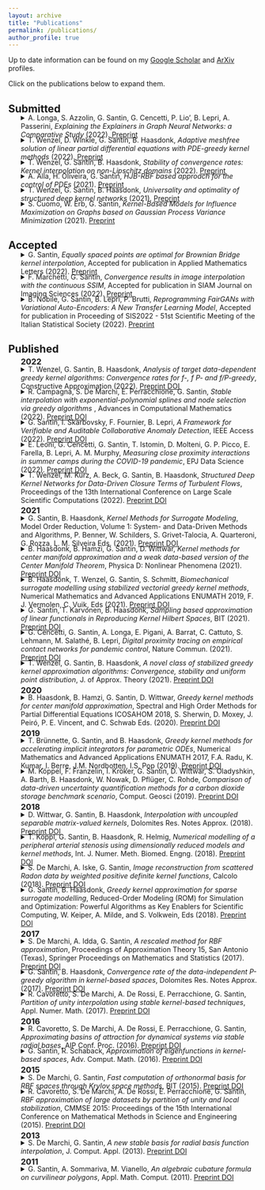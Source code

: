 ```yaml
---
layout: archive
title: "Publications"
permalink: /publications/
author_profile: true
---
```


Up to date information can be found on my <a href='https://scholar.google.it/citations?user=WG9oe0wAAAAJ&hl=en'> <i class="ai ai-google-scholar"></i>Google Scholar</a> and <a href='https://arxiv.org/a/santin_g_1.html'> <i class="ai ai-arxiv"></i>ArXiv</a> profiles.

Click on the publications below to expand them.

## Submitted
<p style="margin-top:-20px;"><details style="margin-left:5%;">

<summary>A. Longa, S. Azzolin, G. Santin, G. Cencetti, P. Lio’, B. Lepri, A. Passerini, 
<i>Explaining the Explainers in Graph Neural Networks: a Comparative Study </i> (2022). <a href='https://arxiv.org/abs/2210.15304'> <i class="fa fa-file-pdf"></i> Preprint </a>
</summary>

<small>

<blockquote>
Following a fast initial breakthrough in graph based learning, Graph Neural Networks (GNNs) have reached a widespread application in many science and engineering fields, prompting the need for methods to understand their decision process. GNN explainers have started to emerge in recent years, with a multitude of methods both novel or adapted from other domains. To sort out this plethora of alternative approaches, several studies have benchmarked the performance of different explainers in terms of various explainability metrics. However, these earlier works make no attempts at providing insights into why different GNN architectures are more or less explainable, or which explainer should be preferred in a given setting. In this survey, we fill these gaps by devising a systematic experimental study, which tests ten explainers on eight representative architectures trained on six carefully designed graph and node classification datasets. With our results we provide key insights on the choice and applicability of GNN explainers, we isolate key components that make them usable and successful and provide recommendations on how to avoid common interpretation pitfalls. We conclude by highlighting open questions and directions of possible future research.	
</blockquote>

<pre>
  <code class="bibtex">
@misc{Longa2022,
  author = {Longa, Antonio and Azzolin, Steve and Santin, Gabriele and Cencetti, Giulia and Liò, Pietro and Lepri, Bruno and Passerini, Andrea},
  title = {Explaining the Explainers in Graph Neural Networks: a Comparative Study},
  publisher = {arXiv},
  year = {2022},
}
  </code>
</pre>
</small>

</details>

</p>



<p style="margin-top:-20px;"><details style="margin-left:5%;">

<summary>T. Wenzel, D. Winkle, G. Santin, B. Haasdonk, 
<i>Adaptive meshfree solution of linear partial differential equations with PDE-greedy kernel methods </i> (2022). <a href='https://arxiv.org/abs/2207.13971'> <i class="fa fa-file-pdf"></i> Preprint </a>
</summary>

<small>

<blockquote>
We consider the meshless solution of PDEs via symmetric kernel collocation by using greedy kernel methods. In this way we avoid the need for mesh generation, which can be challenging for non-standard domains or manifolds. We introduce and discuss different kind of greedy selection criteria, such as the PDE-P -greedy and the PDE-f -greedy for collocation point selection. Subsequently we analyze the convergence rates of these algorithms and provide bounds on the approximation error in terms of the number of greedily selected points. Especially we prove that target-data dependent algorithms, i.e. those using knowledge of the right hand side functions of the PDE, exhibit faster convergence rates. The provided analysis is applicable to PDEs both on domains and manifolds. This fact and the advantages of target-data dependent algorithms are highlighted by numerical examples.	
</blockquote>

<pre>
  <code class="bibtex">
@Article{Wenzel2022c,
  author    = {Wenzel, Tizian and Santin, Gabriele and Haasdonk, Bernard},
  title     = {Analysis of Target Data-Dependent Greedy Kernel Algorithms: Convergence Rates for f-, {\$}{\$}f {\backslash}cdot P{\$}{\$}- and f/P-Greedy},
  journal   = {Constructive Approximation},
  year      = {2022},
  month     = {Oct},
  issn      = {1432-0940},
  doi       = {10.1007/s00365-022-09592-3},
  url       = {https://doi.org/10.1007/s00365-022-09592-3},
  day       = {18},
}
  </code>
</pre>
</small>

</details>

</p>



<p style="margin-top:-20px;"><details style="margin-left:5%;">

<summary>T. Wenzel, G. Santin, B. Haasdonk, 
<i>Stability of convergence rates: Kernel interpolation on non-Lipschitz domains </i> (2022). <a href='https://arxiv.org/abs/2203.12532'> <i class="fa fa-file-pdf"></i> Preprint </a>
</summary>

<small>

<blockquote>
Error estimates for kernel interpolation in Reproducing Kernel Hilbert Spaces (RKHS) usually assume quite restrictive properties on the shape of the domain, especially in the case of infinitely smooth kernels like the popular Gaussian kernel. In this paper we leverage an analysis of greedy kernel algorithms to prove that it is possible to obtain convergence results (in the number of interpolation points) for kernel interpolation for arbitrary domains $\Omega\subset\mathbb{R}^d$, thus allowing for non-Lipschitz domains including e.g. cusps and irregular boundaries. Especially we show that, when going to a smaller domain $\tilde\Omega\subset\Omega\subset\mathbb{R}^d$, the convergence rate does not deteriorate - i.e. the convergence rates are stable with respect to going to a subset. The impact of this result is explained on the examples of kernels of finite as well as infinite smoothness like the Gaussian kernel. A comparison to approximation in Sobolev spaces is drawn, where the shape of the domain Ω has an impact on the approximation properties. Numerical experiments illustrate and confirm the experiments	
</blockquote>

<pre>
  <code class="bibtex">
@Misc{Wenzel2022b,
  author        = {Tizian Wenzel and Gabriele Santin and Bernard Haasdonk},
  title         = {Stability of convergence rates: Kernel interpolation on non-Lipschitz domains},
  year          = {2022},
  eprint        = {2203.12532},
  archiveprefix = {arXiv},
  primaryclass  = {math.NA},
}
  </code>
</pre>
</small>

</details>

</p>



<p style="margin-top:-20px;"><details style="margin-left:5%;">

<summary>A. Alla, H. Oliveira, G. Santin, 
<i>HJB-RBF based approach for the control of PDEs</i> (2021). <a href='https://arxiv.org/abs/2108.02987'> <i class="fa fa-file-pdf"></i> Preprint </a>
</summary>

<small>

<blockquote>
Semi-lagrangian schemes for discretization of the dynamic programming principle are based on a time discretization projected on a state-space grid. The use of a structured grid makes this approach not feasible for high-dimensional problems due to the curse of dimensionality. Here, we present a new approach for infinite horizon optimal control problems where the value function is computed using Radial Basis Functions (RBF) by the Shepard's moving least squares approximation method on scattered grids. We propose a new method to generate a scattered mesh driven by the dynamics and the selection of the shape parameter in the RBF using an optimization routine. This mesh will help to localize the problem and approximate the dynamic programming principle in high dimension. Error estimates for the value function are also provided. Numerical tests for high dimensional problems will show the effectiveness of the proposed method.	
</blockquote>

<pre>
  <code class="bibtex">
@misc{Alla2021,
      title={HJB-RBF based approach for the control of PDEs}, 
      author={Alessandro Alla and Hugo Oliveira and Gabriele Santin},
      year={2021},
      eprint={2108.02987},
      archivePrefix={arXiv},
      primaryClass={math.NA}
}
  </code>
</pre>
</small>

</details>

</p>



<p style="margin-top:-20px;"><details style="margin-left:5%;">

<summary>T. Wenzel, G. Santin, B. Haasdonk, 
<i>Universality and optimality of structured deep kernel  networks</i> (2021). <a href='https://arxiv.org/abs/2105.07228'> <i class="fa fa-file-pdf"></i> Preprint </a>
</summary>

<small>

<blockquote>
Kernel based methods yield approximation models that are flexible, efficient and powerful. In particular, they utilize fixed feature maps of the data, being often associated to strong analytical results that prove their accuracy. On the other hand, the recent success of machine learning methods has been driven by deep neural networks (NNs). They achieve a significant accuracy on very high-dimensional data, in that they are able to learn also efficient data representations or data-based feature maps. In this paper, we leverage a recent deep kernel representer theorem to connect the two approaches and understand their interplay. In particular, we show that the use of special types of kernels yield models reminiscent of neural networks that are founded in the same theoretical framework of classical kernel methods, while enjoying many computational properties of deep neural networks. Especially the introduced Structured Deep Kernel Networks (SDKNs) can be viewed as neural networks with optimizable activation functions obeying a representer theorem. Analytic properties show their universal approximation properties in different asymptotic regimes of unbounded number of centers, width and depth. Especially in the case of unbounded depth, the constructions is asymptotically better than corresponding constructions for ReLU neural networks, which is made possible by the flexibility of kernel approximation.	
</blockquote>

<pre>
  <code class="bibtex">
@misc{Wenzel2021c,
      title={Universality and Optimality of Structured Deep Kernel Networks}, 
      author={Tizian Wenzel and Gabriele Santin and Bernard Haasdonk},
      year={2021},
      eprint={2105.07228},
      archivePrefix={arXiv},
      primaryClass={cs.LG}
}
  </code>
</pre>
</small>

</details>

</p>



<p style="margin-top:-20px;"><details style="margin-left:5%;">

<summary>S. Cuomo, W. Erb, G. Santin, 
<i>Kernel-Based Models for Influence Maximization on Graphs based on Gaussian Process Variance  Minimization</i> (2021). <a href='https://arxiv.org/abs/2103.01575'> <i class="fa fa-file-pdf"></i> Preprint </a>
</summary>

<small>

<blockquote>
The inference of novel knowledge, the discovery of hidden patterns, and the uncovering of insights from large amounts of data from a multitude of sources make Data Science (DS) to an art rather than just a mere scientific discipline. The study and design of mathematical models able to analyze information represents a central research topic in DS. In this work, we introduce and investigate a novel model for influence maximization (IM) on graphs using ideas from kernel-based approximation, Gaussian process regression, and the minimization of a corresponding variance term. Data-driven approaches can be applied to determine proper kernels for this IM model and machine learning methodologies are adopted to tune the model parameters. Compared to stochastic models in this field that rely on costly Monte-Carlo simulations, our model allows for a simple and cost-efficient update strategy to compute optimal influencing nodes on a graph. In several numerical experiments, we show the properties and benefits of this new model. 	
</blockquote>

<pre>
  <code class="bibtex">
@misc{Cuomo2021,
      title={Kernel-Based Models for Influence Maximization on Graphs based on Gaussian Process Variance Minimization}, 
      author={Salvatore Cuomo and Wolfgang Erb and Gabriele Santin},
      year={2021},
      eprint={2103.01575},
      archivePrefix={arXiv},
      primaryClass={cs.LG}
}
  </code>
</pre>
</small>

</details>

</p>



## Accepted
<p style="margin-top:-20px;"><details style="margin-left:5%;">

<summary>G. Santin, 
<i>Equally spaced points are optimal for Brownian Bridge kernel interpolation</i>, 
Accepted for publication in Applied Mathematics Letters (2022). <a href='https://arxiv.org/abs/2210.15959'> <i class="fa fa-file-pdf"></i> Preprint </a>
</summary>

<small>

<blockquote>
In this paper we show how ideas from spline theory can be used to construct a local basis for the space of translates of a general iterated Brownian  Bridge kernel $k_{\beta,\varepsilon}$ for $\beta\in\N$, $\varepsilon\geq 0$. In the simple case $\beta=1$, we derive an explicit formula for the corresponding Lagrange  basis, which allows us to solve interpolation problems without inverting any linear system.   We use this basis to prove that interpolation with $k_{1,\varepsilon}$ is uniformly stable, i.e., the Lebesgue constant is bounded  independently of the number and location of the interpolation points, and that equally spaced points are the unique minimizers of the associated  power function, and are thus error optimal.  In this derivation, we investigate the role of the shape parameter $\varepsilon>0$, and discuss its effect on these error and stability bounds.  Some of the ideas discussed in this paper could be extended to more general Green kernels.	
</blockquote>

<pre>
  <code class="bibtex">
@misc{Santin2022b,
  author = {Santin, Gabriele},
  title = {Equally spaced points are optimal for Brownian Bridge kernel interpolation},
  publisher = {arXiv},
  year = {2022},
}
  </code>
</pre>
</small>

</details>

</p>



<p style="margin-top:-20px;"><details style="margin-left:5%;">

<summary>F. Marchetti, G. Santin, 
<i>Convergence results in image interpolation with the continuous SSIM</i>, 
Accepted for publication in SIAM Journal on Imaging Sciences (2022). <a href='https://arxiv.org/abs/2108.03879'> <i class="fa fa-file-pdf"></i> Preprint </a>
</summary>

<small>

<blockquote>
Assessing the similarity of two images is a complex task that attracts significant efforts in the image processing community. The widely used Structural Similarity Index Measure (SSIM) addresses this problem by quantifying a perceptual structural similarity. In this paper we consider a recently introduced continuous SSIM (cSSIM), which allows one to analyse sequences of images of increasingly fine resolutions, and  further extend the definition of the index to encompass the locally weighted version that is used in practice.  For both the local and the global versions, we prove that the continuous index includes the classical SSIM as a special case, and we provide a precise  connection between image similarity measured by the cSSIM and by the $L_2$ norm. Using this connection, we derive bounds on the cSSIM by means of bounds on the $L_2$ error, and we even prove that the two error measures are equivalent in  certain circumstances. We exploit these results to obtain precise rates of convergence with respect to the cSSIM for several concrete image interpolation  methods, and we further validate these findings by different numerical experiments. This newly established connection paves the way to obtain novel insights into the features and limitations of the SSIM, including on the effect of the local  weighted window on the index performances. 	
</blockquote>

<pre>
  <code class="bibtex">
@misc{Marchetti2022,
      title={Convergence results in image interpolation with the continuous SSIM}, 
      author={Francesco Marchetti and Gabriele Santin},
      year={2021},
      eprint={2108.03879},
      archivePrefix={arXiv},
      primaryClass={math.NA}
}
  </code>
</pre>
</small>

</details>

</p>



<p style="margin-top:-20px;"><details style="margin-left:5%;">

<summary>B. Nobile, G. Santin, B. Lepri, P. Brutti, 
<i>Reprogramming FairGANs with Variational Auto-Encoders: A New Transfer Learning Model</i>, 
Accepted for publication in Proceeding of SIS2022 - 51st Scientific Meeting of the Italian Statistical Society (2022). <a href='https://arxiv.org/abs/2203.05811'> <i class="fa fa-file-pdf"></i> Preprint </a>
</summary>

<small>

<blockquote>
Fairness-aware GANs (FairGANs) exploit the mechanisms of Generative Adversarial Networks (GANs) to impose fairness on the generated data, freeing them from both disparate impact and disparate treatment. Given the model's advantages and performance, we introduce a novel learning framework to transfer a pre-trained FairGAN to other tasks. This reprogramming process has the goal of maintaining the FairGAN's main targets of data utility, classification utility, and data fairness, while widening its applicability and ease of use. In this paper we present the technical extensions required to adapt the original architecture to this new framework (and in particular the use of Variational Auto-Encoders), and discuss the benefits, trade-offs, and limitations of the new model.	
</blockquote>

<pre>
  <code class="bibtex">
@misc{Nobile2022,
      title={Reprogramming FairGANs with Variational Auto-Encoders: A New Transfer Learning Model}, 
      author={Beatrice Nobile and Gabriele Santin and Bruno Lepri and Pierpaolo Brutti},
      year={2022},
      eprint={2203.05811},
      archivePrefix={arXiv},
      primaryClass={cs.LG}
}
  </code>
</pre>
</small>

</details>

</p>



## Published

<p style='margin-top:-20px;margin-left:5%;'>
<h3 style='margin-left:5%;'> 2022</h3>
</p>
<p style="margin-top:-20px;"><details style="margin-left:5%;">

<summary>T. Wenzel, G. Santin, B. Haasdonk, 
<i>Analysis of target data-dependent greedy kernel algorithms: Convergence rates for f-, f P- and  f/P-greedy</i>, 
Constructive Approximation (2022). <a href='https://arxiv.org/abs/2105.07411'> <i class="fa fa-file-pdf"></i> Preprint </a> <a href='https://doi.org/10.1007/s00365-022-09592-3'> <i class="ai ai-doi"> </i>DOI</a>
</summary>

<small>

<blockquote>
Data-dependent greedy algorithms in kernel spaces are known to provide fast converging interpolants, while being extremely easy to implement and efficient to run. Despite this experimental evidence, no detailed theory has yet been presented. This situation is unsatisfactory especially when compared to the case of the data-independent P-greedy algorithm, for which optimal convergence rates are available, despite its performances being usually inferior to the ones of target data-dependent algorithms. In this work we fill this gap by first defining a new scale of greedy algorithms for interpolation that comprises all the existing ones in a unique analysis, where the degree of dependency of the selection criterion on the functional data is quantified by a real parameter. We then prove new convergence rates where this degree is taken into account and we show that, possibly up to a logarithmic factor, target data-dependent selection strategies provide faster convergence. In particular, for the first time we obtain convergence rates for target data adaptive interpolation that are faster than the ones given by uniform points, without the need of any special assumption on the target function. The rates are confirmed by a number of examples.	
</blockquote>

<pre>
  <code class="bibtex">
@Article{Wenzel2022c,
  author    = {Wenzel, Tizian and Santin, Gabriele and Haasdonk, Bernard},
  title     = {Analysis of Target Data-Dependent Greedy Kernel Algorithms: Convergence Rates for f-, {\$}{\$}f {\backslash}cdot P{\$}{\$}- and f/P-Greedy},
  journal   = {Constructive Approximation},
  year      = {2022},
  month     = {Oct},
  issn      = {1432-0940},
  doi       = {10.1007/s00365-022-09592-3},
  url       = {https://doi.org/10.1007/s00365-022-09592-3},
  day       = {18},
}
  </code>
</pre>
</small>

</details>

</p>



<p style="margin-top:-20px;"><details style="margin-left:5%;">

<summary>R. Campagna, S. De Marchi, E. Perracchione, G. Santin, 
<i>Stable interpolation with exponential-polynomial splines and node selection via greedy algorithms </i>, 
Advances in Computational Mathematics (2022). <a href='https://arxiv.org/abs/2109.14299'> <i class="fa fa-file-pdf"></i> Preprint </a> <a href='https://doi.org/10.1007/s10444-022-09986-8  '> <i class="ai ai-doi"> </i>DOI</a>
</summary>

<small>

<blockquote>
In this work we extend some ideas about greedy algorithms, which are well-established tools for e.g. kernel bases, and exponential-polynomial splines whose main drawback consists in possible overfitting and consequent oscillations of the approximant. To partially overcome this issue, we develop some results on theoretically optimal interpolation points. Moreover, we introduce two algorithms which perform an adaptive selection of the spline interpolation points based on the minimization either of the sample residuals ($f$-greedy), or of an upper bound for the approximation error based on the spline Lebesgue function ($\lambda$-greedy). Both methods allow us to obtain an adaptive selection of the sampling points, i.e. the spline nodes. While the $f$-greedy selection is tailored to one specific target function, the $\lambda$-greedy algorithm enables us to define target-data-independent interpolation nodes.	
</blockquote>

<pre>
  <code class="bibtex">
@Article{Campagna2022,
  author    = {Campagna, R. and De Marchi, S. and Perracchione, E. and Santin, G.},
  title     = {Stable interpolation with exponential-polynomial splines and node selection via greedy algorithms},
  journal   = {Advances in Computational Mathematics},
  year      = {2022},
  volume    = {48},
  number    = {6},
  month     = {Oct},
  pages     = {69},
  issn      = {1572-9044},
  doi       = {10.1007/s10444-022-09986-8},
  url       = {https://doi.org/10.1007/s10444-022-09986-8},
  day       = {27},
}
  </code>
</pre>
</small>

</details>

</p>



<p style="margin-top:-20px;"><details style="margin-left:5%;">

<summary>G. Santin, I. Skarbovsky, F. Fournier, B. Lepri, 
<i>A Framework for Verifiable and Auditable Collaborative Anomaly Detection</i>, 
IEEE Access (2022). <a href='https://arxiv.org/abs/2203.07802'> <i class="fa fa-file-pdf"></i> Preprint </a> <a href='https://doi.org/10.1109/ACCESS.2022.3196391'> <i class="ai ai-doi"> </i>DOI</a>
</summary>

<small>

<blockquote>
Collaborative and Federated Leaning are emerging approaches to manage cooperation between a group of agents for the solution of Machine Learning tasks,  with the goal of improving each agent's performance without disclosing any data.  In this paper we present a novel algorithmic architecture that tackle this problem in the particular case of Anomaly Detection (or classification of rare  events), a setting where typical applications often comprise data with sensible information, but where the scarcity of anomalous examples encourages collaboration.  We show how Random Forests can be used as a tool for the development of accurate classifiers with an effective insight-sharing  mechanism that does not break  the data integrity. Moreover, we explain how the new architecture can be readily integrated in a blockchain infrastructure to ensure the verifiable and auditable execution of the algorithm.  Furthermore, we discuss how this work may set the basis for a more general approach for the design of collaborative ensemble-learning methods beyond the specific  task and  architecture discussed in this paper.	
</blockquote>

<pre>
  <code class="bibtex">
@Article{Santin2022,
  author    = {Santin, Gabriele and Skarbovsky, Inna and Fournier, Fabiana and Lepri, Bruno},
  title     = {A Framework for Verifiable and Auditable Collaborative Anomaly Detection},
  journal   = {IEEE Access},
  year      = {2022},
  pages     = {1-1},
  doi       = {10.1109/ACCESS.2022.3196391},
}
  </code>
</pre>
</small>

</details>

</p>



<p style="margin-top:-20px;"><details style="margin-left:5%;">

<summary>E. Leoni, G. Cencetti, G. Santin, T. Istomin, D. Molteni, G. P. Picco, E. Farella, B. Lepri, A. M. Murphy, 
<i>Measuring close proximity  interactions in summer camps during the COVID-19 pandemic</i>, 
EPJ Data Science (2022). <a href='https://arxiv.org/abs/2106.14750'> <i class="fa fa-file-pdf"></i> Preprint </a> <a href='https://doi.org/10.1140/epjds/s13688-022-00316-y'> <i class="ai ai-doi"> </i>DOI</a>
</summary>

<small>

<blockquote>
Policy makers have implemented multiple non-pharmaceutical strategies to mitigate the COVID-19 worldwide crisis. Interventions had the aim of reducing close proximity interactions, which drive the spread of the disease. A deeper knowledge of human physical interactions has revealed necessary, especially in all settings involving children, whose education and gathering activities should be preserved.  Despite their relevance,  almost  no  data  are  available on close proximity  contacts among  children  in  schools  or  other  educational  settings during the pandemic. Contact data are usually gathered via Bluetooth, which nonetheless  offers  a  low  temporal  and  spatial  resolution. Recently, ultra-wideband (UWB) radios emerged as a more accurate alternative that nonetheless exhibits a significantly higher energy consumption, limiting  in-field  studies. In this paper, we leverage a novel approach,embodied by the Janus system that combines these radios by exploiting their complementary benefits.  The very accurate proximity data gathered in-field by Janus, once augmented with several metadata, unlocks unprecedented levels of information, enabling the development of novel multi-level risk analyses. By means of this technology, we have collected real contact data of children and educators in three summer camps during summer 2020in the province of Trento, Italy.  The wide variety of performed daily activities induced multiple individual behaviors, allowing a rich investigation  of  social  environments  from  the  contagion  risk  perspective. We  consider  risk  based  on  duration  and  proximity  of  contacts  and classify  interactions  according  to  different  risk  levels. We can then evaluate the summer camps’ organization,  observe the effect of partition in small groups,  or social bubbles,  and identify the organized activities that mitigate the riskier behaviors. Overall, we offer an insight into the educator-child and child-child social interactions  during  the  pandemic,  thus  providing  a  valuable tool  for  schools,  summer  camps,  and  policy makers to  (re)structure educational activities safely.	
</blockquote>

<pre>
  <code class="bibtex">
@Article{Leoni2022,
  author    = {Leoni, Elia and Cencetti, Giulia and Santin, Gabriele and Istomin, Timofei and Molteni, Davide and Picco, Gian Pietro and Farella, Elisabetta and Lepri, Bruno and Murphy, Amy L.},
  title     = {Measuring close proximity interactions in summer camps during the COVID-19 pandemic},
  journal   = {EPJ Data Science},
  year      = {2022},
  volume    = {11},
  number    = {1},
  month     = {Jan},
  pages     = {5},
  issn      = {2193-1127},
  doi       = {10.1140/epjds/s13688-022-00316-y},
  url       = {https://doi.org/10.1140/epjds/s13688-022-00316-y},
}
  </code>
</pre>
</small>

</details>

</p>



<p style="margin-top:-20px;"><details style="margin-left:5%;">

<summary>T. Wenzel, M. Kurz, A. Beck, G. Santin, B. Haasdonk, 
<i>Structured Deep Kernel Networks for Data-Driven Closure Terms of  Turbulent Flows</i>, 
Proceedings of the 13th International Conference on Large Scale Scientific Computations (2022). <a href='https://arxiv.org/abs/2103.13655'> <i class="fa fa-file-pdf"></i> Preprint </a> <a href='https://doi.org/10.1007/978-3-030-97549-4_47'> <i class="ai ai-doi"> </i>DOI</a>
</summary>

<small>

<blockquote>
Standard kernel methods for machine learning usually struggle when dealing with large datasets. We review a recently introduced Structured Deep Kernel Network (SDKN) approach that is capable of dealing with high-dimensional and huge datasets - and enjoys typical standard machine learning approximation properties. We extend the SDKN to combine it with standard machine learning modules and compare it with Neural Networks on the scientific challenge of data-driven prediction of closure terms of turbulent flows. We show experimentally that the SDKNs are capable of dealing with large datasets and achieve near-perfect accuracy on the given application.	
</blockquote>

<pre>
  <code class="bibtex">
@InProceedings{Wenzel2022a,
  author    = {Wenzel, Tizian and Kurz, Marius and Beck, Andrea and Santin, Gabriele and Haasdonk, Bernard},
  title     = {Structured Deep Kernel Networks for Data-Driven Closure Terms of Turbulent Flows},
  booktitle = {Large-Scale Scientific Computing},
  year      = {2022},
  editor    = {Lirkov, Ivan and Margenov, Svetozar},
  publisher = {Springer International Publishing},
  isbn      = {978-3-030-97549-4},
  pages     = {410--418},
  address   = {Cham},
}
  </code>
</pre>
</small>

</details>

</p>




<p style='margin-top:-20px;margin-left:5%;'>
<h3 style='margin-left:5%;'> 2021</h3>
</p>
<p style="margin-top:-20px;"><details style="margin-left:5%;">

<summary>G. Santin, B. Haasdonk, 
<i>Kernel Methods for Surrogate  Modeling</i>, 
Model Order Reduction, Volume 1: System- and Data-Driven Methods and Algorithms, P. Benner, W. Schilders, S. Grivet-Talocia, A. Quarteroni, G. Rozza, L.  M. Silveira  Eds. (2021). <a href='https://arxiv.org/abs/1907.10556'> <i class="fa fa-file-pdf"></i> Preprint </a> <a href='https://doi.org/10.1515/9783110498967-009'> <i class="ai ai-doi"> </i>DOI</a>
</summary>

<small>

<blockquote>
This chapter deals with kernel methods as a special class of techniques for surrogate modeling. Kernel methods have proven to be efficient in machine learning, pattern recognition and signal analysis due to their flexibility, excellent experimental performance and elegant functional. analytic background. These data-based techniques provide so called kernel expansions, i.e., linear combinations of kernel functions which are generated from given input-output point samples that may be arbitrarily scattered. In particular, these techniques are meshless, do not require or depend on a grid, hence are less prone to the curse of dimensionality, even for high-dimensional problems. In contrast to projection-based model reduction, we do not necessarily assume a high-dimensional model, but a general function that models input-output behavior within some simulation context. This could be some micro-model in a multiscale-simulation, some submodel in a coupled system, some initialization function for solvers, coefficient function in PDEs, etc. First, kernel surrogates can be useful if the input-output function is expensive to evaluate, e.g. is a result of a finite element simulation. Here, acceleration can be obtained by sparse kernel expansions. Second, if a function is available only via measurements or a few function evaluation samples, kernel approximation techniques can provide function surrogates that allow global evaluation. We present some important kernel approximation techniques, which are kernel interpolation, greedy kernel approximation and support vector regression. Pseudo-code is provided for ease of reproducibility. In order to illustrate the main features, commonalities and differences, we compare these techniques on a real-world application. The experiments clearly indicate the enormous acceleration potential	
</blockquote>

<pre>
  <code class="bibtex">
@inbook{Santin2021b,
      author    = {Gabriele Santin and Bernard Haasdonk},
      title     = {Kernel methods for surrogate modeling},
      booktitle = {Volume 1 System- and Data-Driven Methods and Algorithms},
      year      = {2021},
      editor    = {Peter Benner and Stefano Grivet-Talocia and Alfio Quarteroni and Gianluigi Rozza and Wil Schilders and Luís Miguel Silveira},
      publisher = {De Gruyter},
      pages     = {311--354},
      doi       = {doi:10.1515/9783110498967-009},
}
  </code>
</pre>
</small>

</details>

</p>



<p style="margin-top:-20px;"><details style="margin-left:5%;">

<summary>B. Haasdonk, B. Hamzi, G. Santin, D. Wittwar, 
<i>Kernel methods for center manifold approximation and a weak data-based version of the Center Manifold Theorem</i>, 
Physica D: Nonlinear Phenomena (2021). <a href='https://arxiv.org/abs/2012.00338'> <i class="fa fa-file-pdf"></i> Preprint </a> <a href='https://doi.org/10.1016/j.physd.2021.133007'> <i class="ai ai-doi"> </i>DOI</a>
</summary>

<small>

<blockquote>
For dynamical systems with a non hyperbolic equilibrium, it is possible to significantly simplify the study of stability by means of the center manifold theory. This theory allows to isolate the complicated asymptotic behavior of the system close to the equilibrium point and to obtain meaningful predictions of its behavior by analyzing a reduced order system on the so-called center manifold. Since the center manifold is usually not known, good approximation methods are important as the center manifold theorem states that the stability properties of the origin of the reduced order system are the same as those of the origin of the full order system. In this work, we establish a data-based version of the center manifold theorem that works by considering an approximation in place of an exact manifold. Also the error between the approximated and the original reduced dynamics are quantified. We then use an apposite data-based kernel method to construct a suitable approximation of the manifold close to the equilibrium, which is compatible with our general error theory. The data are collected by repeated numerical simulation of the full system by means of a high-accuracy solver, which generates sets of discrete trajectories that are then used as a training set. The method is tested on different examples which show promising performance and good accuracy.	
</blockquote>

<pre>
  <code class="bibtex">
@article{Haasdonk2021b,
      title     = {Kernel methods for center manifold approximation and a weak data-based version of the Center Manifold Theorem},
      author    = {Bernard Haasdonk and Boumediene Hamzi and Gabriele Santin and Dominik Wittwar},
      journal   = {Physica D: Nonlinear Phenomena},
      volume    = {427},
      pages     = {133007},
      year      = {2021},
      issn      = {0167-2789},
      doi       = {https://doi.org/10.1016/j.physd.2021.133007},
}
  </code>
</pre>
</small>

</details>

</p>



<p style="margin-top:-20px;"><details style="margin-left:5%;">

<summary> B. Haasdonk, T. Wenzel, G. Santin, S. Schmitt, 
<i>Biomechanical surrogate modelling using stabilized vectorial greedy kernel methods</i>, 
 Numerical Mathematics and Advanced Applications ENUMATH 2019, F. J. Vermolen, C. Vuik, Eds (2021). <a href='https://arxiv.org/abs/2004.12670'> <i class="fa fa-file-pdf"></i> Preprint </a> <a href=' https://doi.org/10.1007/978-3-030-55874-1_49'> <i class="ai ai-doi"> </i>DOI</a>
</summary>

<small>

<blockquote>
Greedy kernel approximation algorithms are successful techniques for sparse and accurate data-based modelling and function approximation. Based on a recent idea of stabilization (Wenzel et al., A novel class of stabilized greedy kernel approximation algorithms: convergence, stability & uniform point distribution. e-prints. arXiv:1911.04352, 2019) of such algorithms in the scalar output case, we here consider the vectorial extension built on VKOGA (Wirtz and Haasdonk, Dolomites Res Notes Approx 6:83–100, 2013. We introduce the so called $\gamma$-restricted VKOGA, comment on analytical properties and present numerical evaluation on data from a clinically relevant application, the modelling of the human spine. The experiments show that the new stabilized algorithms result in improved accuracy and stability over the non-stabilized algorithms.	
</blockquote>

<pre>
  <code class="bibtex">
@InProceedings{Haasdonk2021a,
  author                   = {Haasdonk, Bernard and Wenzel, Tizian and Santin, Gabriele and Schmitt, Syn},
  title                    = {Biomechanical Surrogate Modelling Using Stabilized Vectorial Greedy Kernel Methods},
  booktitle                = {Numerical Mathematics and Advanced Applications ENUMATH 2019},
  year                     = {2021},
  editor                   = {Vermolen, Fred J. and Vuik, Cornelis},
  publisher                = {Springer International Publishing},
  isbn                     = {978-3-030-55874-1},
  pages                    = {499--508},
  doi      		   = {https://doi.org/10.1007/978-3-030-55874-1_49},
  address                  = {Cham},
}
  </code>
</pre>
</small>

</details>

</p>



<p style="margin-top:-20px;"><details style="margin-left:5%;">

<summary> G. Santin, T. Karvonen, B. Haasdonk, 
<i>Sampling based approximation of linear functionals in Reproducing Kernel Hilbert Spaces</i>, 
 BIT (2021). <a href='https://arxiv.org/abs/2004.00556'> <i class="fa fa-file-pdf"></i> Preprint </a> <a href=' https://doi.org/10.1007/s10543-021-00870-3'> <i class="ai ai-doi"> </i>DOI</a>
</summary>

<small>

<blockquote>
In this paper we analyze a greedy procedure to approximate a linear functional defined in a reproducing kernel Hilbert space by nodal values. This procedure computes a quadrature rule which can be applied to general functionals. For a large class of functionals, that includes integration functionals and other interesting cases, but does not include differentiation, we prove convergence results for the approximation by means of quasi-uniform and greedy points which generalize in various ways several known results. A perturbation analysis of the weights and node computation is also discussed. Beyond the theoretical investigations, we demonstrate numerically that our algorithm is effective in treating various integration densities, and that it is even very competitive when compared to existing methods for Uncertainty Quantification.	
</blockquote>

<pre>
  <code class="bibtex">
@Article{Santin2021,
  author    = {Santin, Gabriele and Karvonen, Toni and Haasdonk, Bernard},
  title     = {Sampling based approximation of linear functionals in reproducing kernel Hilbert spaces},
  journal   = {BIT Numerical Mathematics},
  year      = {2021},
  month     = {Apr},
  issn      = {1572-9125},
  doi       = {10.1007/s10543-021-00870-3},
  url       = {https://doi.org/10.1007/s10543-021-00870-3},
  day       = {13},
}
  </code>
</pre>
</small>

</details>

</p>



<p style="margin-top:-20px;"><details style="margin-left:5%;">

<summary> G. Cencetti, G. Santin, A. Longa, E. Pigani, A. Barrat, C. Cattuto, S. Lehmann, M. Salath&eacute;, B. Lepri, 
<i>Digital proximity tracing on empirical contact networks for pandemic control</i>, 
 Nature Commun. (2021). <a href=' https://doi.org/10.1038/s41467-021-21809-w'> <i class="fa fa-file-pdf"></i> Preprint </a> <a href=' https://doi.org/10.1038/s41467-021-21809-w'> <i class="ai ai-doi"> </i>DOI</a>
</summary>

<small>

<blockquote>
Digital contact tracing is a relevant tool to control infectious disease outbreaks, including the COVID-19 epidemic. Early work evaluating digital contact tracing omitted important features and heterogeneities of real-world contact patterns influencing contagion dynamics. We fill this gap with a modeling framework informed by empirical high-resolution contact data to analyze the impact of digital contact tracing in the COVID-19 pandemic. We investigate how well contact tracing apps, coupled with the quarantine of identified contacts, can mitigate the spread in real environments. We find that restrictive policies are more effective in containing the epidemic but come at the cost of unnecessary large-scale quarantines. Policy evaluation through their efficiency and cost results in optimized solutions which only consider contacts longer than 15–20 minutes and closer than 2–3 meters to be at risk. Our results show that isolation and tracing can help control re-emerging outbreaks when some conditions are met: (i) a reduction of the reproductive number through masks and physical distance; (ii) a low-delay isolation of infected individuals; (iii) a high compliance. Finally, we observe the inefficacy of a less privacy-preserving tracing involving second order contacts. Our results may inform digital contact tracing efforts currently being implemented across several countries worldwide.	
</blockquote>

<pre>
  <code class="bibtex">
@Article{Cencetti2021,
  author		   = {Cencetti, G. and Santin, G. and Longa, A. and Pigani, E. and Barrat, A. and Cattuto, C. and Lehmann, S. and Salath{\'e}, M. and Lepri, B.},
  title  		   = {Digital proximity tracing on empirical contact networks for pandemic control},
  journal  		   = {Nature Communications},
  year     		   = {2021},
  volume   		   = {12},
  number   		   = {1},
  month     		   = {Mar},
  pages    		   = {1655},
  issn     		   = {2041-1723},
  doi      		   = {10.1038/s41467-021-21809-w},
  url      		   = {https://doi.org/10.1038/s41467-021-21809-w},
  day      		   = {12},
}
  </code>
</pre>
</small>

</details>

</p>



<p style="margin-top:-20px;"><details style="margin-left:5%;">

<summary> T. Wenzel, G. Santin, B. Haasdonk, 
<i>A novel class of stabilized greedy kernel approximation algorithms: Convergence, stability and uniform point distribution</i>, 
 J. of Approx. Theory (2021). <a href='https://arxiv.org/abs/1911.04352'> <i class="fa fa-file-pdf"></i> Preprint </a> <a href=' https://doi.org/10.1016/j.jat.2020.105508'> <i class="ai ai-doi"> </i>DOI</a>
</summary>

<small>

<blockquote>
Kernel based methods provide a way to reconstruct potentially high-dimensional functions from meshfree samples, i.e., sampling points and corresponding target values. A crucial ingredient for this to be successful is the distribution of the sampling points. Since the computation of an optimal selection of sampling points may be an infeasible task, one promising option is to use greedy methods.  Although these methods may be very effective, depending on the specific greedy criterion the chosen points might quickly lead to instabilities in the computation. To circumvent this problem, we introduce and investigate a new class of stabilized greedy kernel algorithms, which can be used to create a scale of new selection strategies.  We analyze these algorithms, and in particular we prove convergence results and quantify in a precise way the distribution of the selected points. These results allow to prove, in the case of certain Sobolev kernels, that the algorithms have optimal stability and optimal convergence rates, including for functions outside the native space of the kernel. The results also apply to the case of the usual $P$-greedy algorithm, significantly improving state-of-the-art results available in the literature. Illustrative experiments are presented that support the theoretical findings and show improvements of the stabilized algorithms in terms of accuracy due to improved stability.  	
</blockquote>

<pre>
  <code class="bibtex">

  </code>
</pre>
</small>

</details>

</p>




<p style='margin-top:-20px;margin-left:5%;'>
<h3 style='margin-left:5%;'> 2020</h3>
</p>
<p style="margin-top:-20px;"><details style="margin-left:5%;">

<summary> B. Haasdonk, B. Hamzi, G. Santin, D. Wittwar, 
<i>Greedy kernel methods for center manifold approximation</i>, 
 Spectral and High Order Methods for Partial Differential Equations ICOSAHOM 2018, S. Sherwin, D. Moxey, J. Peir&oacute;, P. E. Vincent, and C. Schwab Eds. (2020). <a href='https://arxiv.org/abs/1810.11329'> <i class="fa fa-file-pdf"></i> Preprint </a> <a href=' https://doi.org/10.1007/978-3-030-39647-3_6'> <i class="ai ai-doi"> </i>DOI</a>
</summary>

<small>

<blockquote>
For certain dynamical systems it is possible to significantly simplify the study of stability by means of the center manifold theory. This theory allows to isolate the complicated asymptotic behavior of the system close to a non-hyperbolic equilibrium point, and to obtain meaningful predictions of its behavior by analyzing a reduced dimensional problem. Since the manifold is usually not known, approximation methods are of great interest to obtain qualitative estimates. In this work, we use a data-based greedy kernel method to construct a suitable approximation of the manifold close to the equilibrium. The data are collected by repeated numerical simulation of the full system by means of a high-accuracy solver, which generates sets of discrete trajectories that are then used to construct a surrogate model of the manifold. The method is tested on different examples which show promising performance and good accuracy.	
</blockquote>

<pre>
  <code class="bibtex">
@InProceedings{Haasdonk2020,
  author                   = {Haasdonk, Bernard and Hamzi, Boumediene and Santin, Gabriele and Wittwar, Dominik},
  title                    = {Greedy Kernel Methods for Center Manifold Approximation},
  booktitle                = {Spectral and High Order Methods for Partial Differential Equations ICOSAHOM 2018},
  year                     = {2020},
  editor                   = {Sherwin, Spencer J. and Moxey, David and Peir{\'o}, Joaquim and Vincent, Peter E. and Schwab, Christoph},
  publisher                = {Springer International Publishing},
  isbn                     = {978-3-030-39647-3},
  pages                    = {95--106},
  doi                      = {10.1007/978-3-030-39647-3_6},
  url                      = {http://doi.org/10.1007/978-3-030-39647-3_6},
  address                  = {Cham},

}
  </code>
</pre>
</small>

</details>

</p>




<p style='margin-top:-20px;margin-left:5%;'>
<h3 style='margin-left:5%;'> 2019</h3>
</p>
<p style="margin-top:-20px;"><details style="margin-left:5%;">

<summary> T. Br&uuml;nnette, G. Santin, and B. Haasdonk, 
<i>Greedy kernel methods for accelerating implicit integrators for parametric ODEs</i>, 
 Numerical Mathematics and Advanced Applications ENUMATH 2017, F.A. Radu, K. Kumar, I. Berre, J.M. Nordbotten, I.S. Pop (2019). <a href='https://arxiv.org/abs/1802.08106'> <i class="fa fa-file-pdf"></i> Preprint </a> <a href=' https://doi.org/10.1007/978-3-319-96415-7_84'> <i class="ai ai-doi"> </i>DOI</a>
</summary>

<small>

<blockquote>
We present a novel acceleration method for the solution of parametric ODEs by single-step implicit solvers by means of greedy kernel-based surrogate models. In an offline phase, a set of trajectories is precomputed with a high-accuracy ODE solver for a selected set of parameter samples, and used to train a kernel model which predicts the next point in the trajectory as a function of the last one. This model is cheap to evaluate, and it is used in an online phase for new parameter samples to provide a good initialization point for the nonlinear solver of the implicit integrator. The accuracy of the surrogate reflects into a reduction of the number of iterations until convergence of the solver, thus providing an overall speedup of the full simulation. Interestingly, in addition to providing an acceleration, the accuracy of the solution is maintained, since the ODE solver is still used to guarantee the required precision. Although the method can be applied to a large variety of solvers and different ODEs, we will present in details its use with the Implicit Euler method for the solution of the Burgers equation, which results to be a meaningful test case to demonstrate the method’s features.	
</blockquote>

<pre>
  <code class="bibtex">
@InProceedings{Bruennette2019,
  Title                    = {Greedy Kernel Methods for Accelerating Implicit Integrators for Parametric {ODE}s},
  Author                   = {Br{\"u}nnette, Tim and Santin, Gabriele and Haasdonk, Bernard},
  Booktitle                = {Numerical Mathematics and Advanced Applications - ENUMATH 2017},
  Year                     = {2019},

  Address                  = {Cham},
  Editor                   = {Radu, Florin Adrian and Kumar, Kundan and Berre, Inga and Nordbotten, Jan Martin and Pop, Iuliu Sorin},
  Pages                    = {889--896},
  Publisher                = {Springer International Publishing},
  ISBN                     = {978-3-319-96415-7},
}
  </code>
</pre>
</small>

</details>

</p>



<p style="margin-top:-20px;"><details style="margin-left:5%;">

<summary>M. K&ouml;ppel, F. Franzelin, I. Kr&ouml;ker, G. Santin, D. Wittwar, S. Oladyshkin, A. Barth, B. Haasdonk, W. Nowak, D. Pfl&uuml;ger, C. Rohde, 
<i>Comparison of data-driven uncertainty quantification methods for a carbon dioxide storage benchmark scenario</i>, 
 Comput. Geosci (2019). <a href='https://arxiv.org/abs/1802.03064'> <i class="fa fa-file-pdf"></i> Preprint </a> <a href=' https://doi.org/10.1007/s10596-018-9785-x'> <i class="ai ai-doi"> </i>DOI</a>
</summary>

<small>

<blockquote>
A variety of methods is available to quantify uncertainties arising within the modeling of flow and transport in carbon dioxide storage, but there is a lack of thorough comparisons. Usually, raw data from such storage sites can hardly be described by theoretical statistical distributions since only very limited data is available. Hence, exact information on distribution shapes for all uncertain parameters is very rare in realistic applications. We discuss and compare four different methods tested for data-driven uncertainty quantification based on a benchmark scenario of carbon dioxide storage. In the benchmark, for which we provide data and code, carbon dioxide is injected into a saline aquifer modeled by the nonlinear capillarity-free fractional flow formulation for two incompressible fluid phases, namely carbon dioxide and brine. To cover different aspects of uncertainty quantification, we incorporate various sources of uncertainty such as uncertainty of boundary conditions, of parameters in constitutive relations, and of material properties. We consider recent versions of the following non-intrusive and intrusive uncertainty quantification methods: arbitrary polynomial chaos, spatially adaptive sparse grids, kernel-based greedy interpolation, and hybrid stochastic Galerkin. The performance of each approach is demonstrated assessing expectation value and standard deviation of the carbon dioxide saturation against a reference statistic based on Monte Carlo sampling. We compare the convergence of all methods reporting on accuracy with respect to the number of model runs and resolution. Finally, we offer suggestions about the methods’ advantages and disadvantages that can guide the modeler for uncertainty quantification in carbon dioxide storage and beyond.	
</blockquote>

<pre>
  <code class="bibtex">
@Article{Koeppel2019,
  Title                    = {Comparison of data-driven uncertainty quantification methods for a carbon dioxide storage benchmark scenario},
  Author                   = {K{\"o}ppel, Markus and Franzelin, Fabian and Kr{\"o}ker, Ilja and Oladyshkin, Sergey and Santin, Gabriele and Wittwar, Dominik and Barth, Andrea and Haasdonk, Bernard and Nowak, Wolfgang and Pfl{\"u}ger, Dirk and Rohde, Christian},
  Journal                  = {Computational Geosciences},
  Year                     = {2019},
  Month                    = {Apr},
  Number                   = {2},
  Pages                    = {339--354},
  Volume                   = {23},
  Day                      = {01},
  Doi                      = {10.1007/s10596-018-9785-x},
  Url                      = {https://doi.org/10.1007/s10596-018-9785-x}
}
  </code>
</pre>
</small>

</details>

</p>




<p style='margin-top:-20px;margin-left:5%;'>
<h3 style='margin-left:5%;'> 2018</h3>
</p>
<p style="margin-top:-20px;"><details style="margin-left:5%;">

<summary> D. Wittwar, G. Santin, B. Haasdonk, 
<i>Interpolation with uncoupled separable matrix-valued kernels</i>, 
 Dolomites Res. Notes Approx. (2018). <a href='https://arxiv.org/abs/1807.09111'> <i class="fa fa-file-pdf"></i> Preprint </a> <a href=' http://dx.doi.org/10.14658/pupj-drna-2018-3-4'> <i class="ai ai-doi"> </i>DOI</a>
</summary>

<small>

<blockquote>
In this paper we consider the problem of approximating vector-valued functions over a domain $\Omega$. For this purpose, we use matrix-valued reproducing kernels, which can be related to Reproducing kernel Hilbert spaces of vectorial functions and which can be viewed as an extension of the scalar-valued case. These spaces seem promising, when modelling correlations between the target function components, as the components are not learned independently of each other. We focus on the interpolation with such matrix-valued kernels. We derive error bounds for the interpolation error in terms of a generalized power-function and we introduce a subclass of matrix-valued kernels whose power-functions can be traced back to the power-function of scalar-valued reproducing kernels. Finally, we apply these kind of kernels to some artificial data to illustrate the benefit of interpolation with matrix-valued kernels in comparison to a componentwise approach. 	
</blockquote>

<pre>
  <code class="bibtex">
@Article{Wittwar2018,
  Title                    = {Interpolation with uncoupled separable matrix-valued kernels},
  Author                   = {Wittwar, Dominik and Santin, Gabriele and Haasdonk, Bernard},
  Journal                  = {Dolomites Res. Notes Approx.},
  Year                     = {2018},
  Pages                    = {23--29},
  Volume                   = {11},
  Doi                      = {10.14658/pupj-drna-2018-3-4},
  Fjournal                 = {Dolomites Research Notes on Approximation},
  Sjournal                 = {Dolomites Res.\ Notes Approx.},
  Url                      = {https://drna.padovauniversitypress.it/2018/3/4}
}
  </code>
</pre>
</small>

</details>

</p>



<p style="margin-top:-20px;"><details style="margin-left:5%;">

<summary> T. K&ouml;ppl, G. Santin, B. Haasdonk, R. Helmig, 
<i>Numerical modelling of a peripheral arterial stenosis using dimensionally  reduced models and kernel methods</i>, 
 Int. J. Numer. Meth. Biomed. Engng. (2018). <a href='https://arxiv.org/abs/1802.04628'> <i class="fa fa-file-pdf"></i> Preprint </a> <a href=' https://doi.org/10.1002/cnm.3095'> <i class="ai ai-doi"> </i>DOI</a>
</summary>

<small>

<blockquote>
In this work, we consider 2 kinds of model reduction techniques to simulate blood flow through the largest systemic arteries, where a stenosis is located in a peripheral artery, i.e., in an artery that is located far away from the heart. For our simulations, we place the stenosis in one of the tibial arteries belonging to the right lower leg (right posterior tibial artery). The model reduction techniques that are used are on the one hand dimensionally reduced models (1-D and 0-D models, the so-called mixed-dimension model) and on the other hand surrogate models produced by kernel methods. Both methods are combined in such a way that the mixed-dimension models yield training data for the surrogate model, where the surrogate model is parametrised by the degree of narrowing of the peripheral stenosis. By means of a well-trained surrogate model, we show that simulation data can be reproduced with a satisfactory accuracy and that parameter optimisation or state estimation problems can be solved in a very efficient way. Furthermore, it is demonstrated that a surrogate model enables us to present after a very short simulation time the impact of a varying degree of stenosis on blood flow, obtaining a speedup of several orders over the full model.	
</blockquote>

<pre>
  <code class="bibtex">
@Article{Koeppl2018,
  Title                    = {Numerical modelling of a peripheral arterial stenosis using dimensionally reduced models and kernel methods},
  Author                   = {K{\"o}ppl, Tobias and Santin, Gabriele and Haasdonk, Bernard and Helmig, Rainer},
  Journal                  = {International Journal for Numerical Methods in Biomedical Engineering},
  Year                     = {2018},
  Note                     = {e3095 cnm.3095},
  Number                   = {8},
  Pages                    = {e3095},
  Volume                   = {34},
  Doi                      = {10.1002/cnm.3095},
  Eprint                   = {https://onlinelibrary.wiley.com/doi/pdf/10.1002/cnm.3095},
  Keywords                 = {blood flow simulations, peripheral stenosis, dimensionally reduced models, mixed‐dimension models, kernel methods, surrogate models, real‐time simulations},
  Url                      = {https://onlinelibrary.wiley.com/doi/abs/10.1002/cnm.3095}
}
  </code>
</pre>
</small>

</details>

</p>



<p style="margin-top:-20px;"><details style="margin-left:5%;">

<summary> S. De Marchi, A. Iske, G. Santin, 
<i>Image reconstruction from scattered Radon data by weighted positive definite kernel functions</i>, 
 Calcolo (2018). <a href='https://www.math.uni-hamburg.de/home/iske/papers/rbfradon_final.pdf'> <i class="fa fa-file-pdf"></i> Preprint </a> <a href=' https://doi.org/10.1007/s10092-018-0247-6'> <i class="ai ai-doi"> </i>DOI</a>
</summary>

<small>

<blockquote>
 Proceedings of Approximation Theory 15, San Antonio (Texas), Springer Proceedings on Mathematics and Statistics	
</blockquote>

<pre>
  <code class="bibtex">
@Article{DeMarchi2018,
  Title                    = {Image reconstruction from scattered Radon data by weighted positive definite kernel functions},
  Author                   = {De Marchi, S. and Iske, A. and Santin, G.},
  Journal                  = {Calcolo},
  Year                     = {2018},
  Month                    = {Feb},
  Number                   = {1},
  Pages                    = {2},
  Volume                   = {55},
  Day                      = {02},
  Doi                      = {10.1007/s10092-018-0247-6},
  ISSN                     = {1126-5434},
  Url                      = {https://doi.org/10.1007/s10092-018-0247-6}
}

﻿
  </code>
</pre>
</small>

</details>

</p>



<p style="margin-top:-20px;"><details style="margin-left:5%;">

<summary> G. Santin, B. Haasdonk, 
<i>Greedy kernel approximation for sparse surrogate modelling</i>, 
 Reduced-Order Modeling (ROM) for Simulation and Optimization: Powerful Algorithms as Key Enablers for Scientific Computing, W. Keiper, A. Milde, and S. Volkwein, Eds (2018). <a href=''> <i class="fa fa-file-pdf"></i> Preprint </a> <a href=' https://doi.org/10.1007/978-3-319-75319-5_2'> <i class="ai ai-doi"> </i>DOI</a>
</summary>

<small>

<blockquote>
Modern simulation scenarios frequently require multi-query or real-time responses of simulation models for statistical analysis, optimization, or process control. However, the underlying simulation models may be very time-consuming rendering the simulation task difficult or infeasible. This motivates the need for rapidly computable surrogate models. We address the case of surrogate modeling of functions from vectorial input to vectorial output spaces. These appear, for instance, in simulation of coupled models or in the case of approximating general input–output maps. We review some recent methods and theoretical results in the field of greedy kernel approximation schemes. In particular, we recall the vectorial kernel orthogonal greedy algorithm (VKOGA) for approximating vector-valued functions. We collect some recent convergence statements that provide sound foundation for these algorithms, in particular quasi-optimal convergence rates in case of kernels inducing Sobolev spaces. We provide some initial experiments that can be obtained with non-symmetric greedy kernel approximation schemes. The results indicate better stability and overall more accurate models in situations where the input data locations are not equally distributed.	
</blockquote>

<pre>
  <code class="bibtex">
@InCollection{Haasdonk2018,
  Title                    = {Greedy Kernel Approximation for Sparse Surrogate Modeling},
  Author                   = {Haasdonk, Bernard and Santin, Gabriele},
  Booktitle                = {Reduced-Order Modeling (ROM) for Simulation and Optimization: Powerful Algorithms as Key Enablers for Scientific Computing},
  Publisher                = {Springer International Publishing},
  Year                     = {2018},
  Address                  = {Cham},
  Editor                   = {Keiper, Winfried and Milde, Anja and Volkwein, Stefan},
  Pages                    = {21--45},
  Doi                      = {10.1007/978-3-319-75319-5_2},
  ISBN                     = {978-3-319-75319-5},
  Url                      = {https://doi.org/10.1007/978-3-319-75319-5_2}
}
  </code>
</pre>
</small>

</details>

</p>




<p style='margin-top:-20px;margin-left:5%;'>
<h3 style='margin-left:5%;'> 2017</h3>
</p>
<p style="margin-top:-20px;"><details style="margin-left:5%;">

<summary> S. De Marchi, A. Idda, G. Santin, 
<i>A rescaled method for RBF approximation</i>, 
 Proceedings of Approximation Theory 15, San Antonio (Texas), Springer Proceedings on Mathematics and Statistics (2017). <a href='https://arxiv.org/abs/1611.10034'> <i class="fa fa-file-pdf"></i> Preprint </a> <a href=' https://doi.org/10.1007/978-3-319-59912-0_3'> <i class="ai ai-doi"> </i>DOI</a>
</summary>

<small>

<blockquote>
In the recent paper [1], a new method to compute stable kernel-based interpolants has been presented. This rescaled interpolation method combines the standard kernel interpolation with a properly defined rescaling operation, which smooths the oscillations of the interpolant. Although promising, this procedure lacks a systematic theoretical investigation. Through our analysis, this novel method can be understood as standard kernel interpolation by means of a properly rescaled kernel. This point of view allows us to consider its error and stability properties.	
</blockquote>

<pre>
  <code class="bibtex">
@InBook{DeMarchi2017,
  Title                    = {A Rescaled Method for RBF Approximation},
  Author                   = {De Marchi, Stefano and Idda, Andrea and Santin, Gabriele},
  Editor                   = {Fasshauer, Gregory E. and Schumaker, Larry L.},
  Pages                    = {39--59},
  Publisher                = {Springer International Publishing},
  Year                     = {2017},
  Address                  = {Cham},
  Booktitle                = {Approximation Theory XV: San Antonio 2016},
  Doi                      = {10.1007/978-3-319-59912-0_3},
  ISBN                     = {978-3-319-59912-0},
  Url                      = {https://doi.org/10.1007/978-3-319-59912-0_3}
}
  </code>
</pre>
</small>

</details>

</p>



<p style="margin-top:-20px;"><details style="margin-left:5%;">

<summary> G. Santin, B. Haasdonk, 
<i>Convergence rate of the data-independent P-greedy algorithm in kernel-based spaces</i>, 
 Dolomites Res. Notes Approx. (2017). <a href='https://arxiv.org/abs/1612.02672'> <i class="fa fa-file-pdf"></i> Preprint </a> <a href=' http://dx.doi.org/10.14658/pupj-drna-2017-Special_Issue-9'> <i class="ai ai-doi"> </i>DOI</a>
</summary>

<small>

<blockquote>
Kernel-based methods provide flexible and accurate algorithms for the reconstruction of functions from meshless samples. A major question in the use of such methods is the influence of the samples’ locations on the behavior of the approximation, and feasible optimal strategies are not known for general problems.Nevertheless, efficient and greedy point-selection strategies are known. This paper gives a proof of the convergence rate of the data-independent P-greedy algorithm, based on the application of the convergence theory for greedy algorithms in reduced basis methods. The resulting rate of convergence is shown to be quasi-optimal in the case of kernels generating Sobolev spaces.As a consequence, this convergence rate proves that, for kernels of Sobolev spaces, the points selected by the algorithm are asymptotically uniformly distributed, as conjectured in the paper where the algorithm has been introduced.	
</blockquote>

<pre>
  <code class="bibtex">
@Article{Santin2016b,
  Title                    = {Convergence rate of the data-independent {P}-greedy algorithm in kernel-based approximation},
  Author                   = {G. Santin and B. Haasdonk},
  Journal                  = {Dolomites Res. Notes Approx.},
  Year                     = {2017},
  Pages                    = {68--78},
  Volume                   = {10},
  Fjournal                 = {Dolomites Research Notes on Approximation},
  Sjournal                 = {Dolomites Res.\ Notes Approx.},
  Url                      = {www.emis.de/journals/DRNA/9-2.html}
}
  </code>
</pre>
</small>

</details>

</p>



<p style="margin-top:-20px;"><details style="margin-left:5%;">

<summary> R. Cavoretto, S. De Marchi, A. De Rossi, E. Perracchione, G. Santin, 
<i>Partition of unity interpolation using stable kernel-based techniques</i>, 
 Appl. Numer. Math. (2017). <a href='https://arxiv.org/abs/1607.03278'> <i class="fa fa-file-pdf"></i> Preprint </a> <a href=' https://doi.org/10.1016/j.apnum.2016.07.005'> <i class="ai ai-doi"> </i>DOI</a>
</summary>

<small>

<blockquote>
In this paper we propose a new stable and accurate approximation technique which is extremely effective for interpolating large scattered data sets. The Partition of Unity (PU) method is performed considering Radial Basis Functions (RBFs) as local approximants and using locally supported weights. In particular, the approach consists in computing, for each PU subdomain, a stable basis. Such technique, taking advantage of the local scheme, leads to a significant benefit in terms of stability, especially for flat kernels. Furthermore, an optimized searching procedure is applied to build the local stable bases, thus rendering the method more efficient.	
</blockquote>

<pre>
  <code class="bibtex">
@Article{Cavoretto2016b,
  Title                    = {Partition of unity interpolation using stable kernel-based techniques},
  Author                   = {Cavoretto, Roberto and De Marchi, Stefano and De Rossi, Alessandra and Perracchione, Emma and Santin, Gabriele},
  Journal                  = {Applied Numerical Mathematics},
  Year                     = {2016},
  Doi                      = {10.1016/j.apnum.2016.07.005},
  Url                      = {http://dx.doi.org/10.1016/j.apnum.2016.07.005}
}
  </code>
</pre>
</small>

</details>

</p>




<p style='margin-top:-20px;margin-left:5%;'>
<h3 style='margin-left:5%;'> 2016</h3>
</p>
<p style="margin-top:-20px;"><details style="margin-left:5%;">

<summary> R. Cavoretto, S. De Marchi, A. De Rossi, E. Perracchione, G. Santin, 
<i>Approximating basins of attraction for dynamical systems via stable radial bases</i>, 
 AIP Conf. Proc. (2016). <a href='https://www.math.unipd.it/~demarchi/papers/ICNAAM15.pdf'> <i class="fa fa-file-pdf"></i> Preprint </a> <a href=' https://doi.org/10.1063/1.4952177'> <i class="ai ai-doi"> </i>DOI</a>
</summary>

<small>

<blockquote>
In applied sciences it is often required to model and supervise temporal evolution of populations via dynamical systems. In this paper, we focus on the problem of approximating the basins of attraction of such models for each stable equilibrium point. We propose to reconstruct the basins via an implicit interpolant using stable radial bases, obtaining the surfaces by partitioning the phase space into disjoint regions. An application to a competition model presenting jointly three stable equilibria is considered. 	
</blockquote>

<pre>
  <code class="bibtex">
@InProceedings{Cavoretto2016a,
  Title                    = {Approximating basins of attraction for dynamical systems via stable radial bases},
  Author                   = {Cavoretto, Roberto and De Marchi, Stefano and De Rossi, Alessandra and Perracchione, Emma and Santin, Gabriele},
  Booktitle                = {AIP Conf. Proc.},
  Year                     = {2016},
  Doi                      = {10.1063/1.4952177},
  Url                      = {http://dx.doi.org/10.1063/1.4952177}
}
  </code>
</pre>
</small>

</details>

</p>



<p style="margin-top:-20px;"><details style="margin-left:5%;">

<summary> G. Santin, R. Schaback, 
<i>Approximation of eigenfunctions in kernel-based spaces</i>, 
 Adv. Comput. Math. (2016). <a href='https://arxiv.org/abs/1411.7656'> <i class="fa fa-file-pdf"></i> Preprint </a> <a href=' https://doi.org/10.1007/s10444-015-9449-5'> <i class="ai ai-doi"> </i>DOI</a>
</summary>

<small>

<blockquote>
Kernel-based methods in Numerical Analysis have the advantage of yielding optimal recovery processes in the “native” Hilbert space $\mathcal H$ in which they are reproducing. Continuous kernels on compact domains have an expansion into eigenfunctions that are both $L_2$-orthonormal and orthogonal in $\mathcal H$ (Mercer expansion). This paper examines the corresponding eigenspaces and proves that they have optimality properties among all other subspaces of $\mathcal H$. These results have strong connections to $n$-widths in Approximation Theory, and they establish that errors of optimal approximations are closely related to the decay of the eigenvalues. Though the eigenspaces and eigenvalues are not readily available, they can be well approximated using the standard $n$-dimensional subspaces spanned by translates of the kernel with respect to $n$ nodes or centers. We give error bounds for the numerical approximation of the eigensystem via such subspaces. A series of examples shows that our numerical technique via a greedy point selection strategy allows to calculate the eigensystems with good accuracy.	
</blockquote>

<pre>
  <code class="bibtex">
@Article{Santin2016a,
  author    = {Santin, Gabriele and Schaback, Robert},
  title     = {Approximation of eigenfunctions in kernel-based spaces},
  journal   = {Adv. Comput. Math.},
  year      = {2016},
  volume    = {42},
  number    = {4},
  pages     = {973--993},
  issn      = {1572-9044},
  doi       = {10.1007/s10444-015-9449-5},
  url       = {http://dx.doi.org/10.1007/s10444-015-9449-5},
  fjournal  = {Advances in Computational Mathematics},
}
  </code>
</pre>
</small>

</details>

</p>




<p style='margin-top:-20px;margin-left:5%;'>
<h3 style='margin-left:5%;'> 2015</h3>
</p>
<p style="margin-top:-20px;"><details style="margin-left:5%;">

<summary> S. De Marchi, G. Santin, 
<i>Fast computation of orthonormal basis for RBF spaces through Krylov space methods</i>, 
 BIT (2015). <a href='http://www.math.unipd.it/~demarchi/papers/FCoOB.pdf'> <i class="fa fa-file-pdf"></i> Preprint </a> <a href=' https://doi.org/10.1007/s10543-014-0537-6'> <i class="ai ai-doi"> </i>DOI</a>
</summary>

<small>

<blockquote>
In recent years, in the setting of radial basis function, the study of approximation algorithms has particularly focused on the construction of (stable) bases for the associated Hilbert spaces. One of the ways of describing such spaces and their properties is the study of a particular integral operator and its spectrum. We proposed in a recent work the so-called WSVD basis, which is strictly connected to the eigen-decomposition of this operator and allows to overcome some problems related to the stability of the computation of the approximant for a wide class of radial kernels. Although effective, this basis is computationally expensive to compute. In this paper we discuss a method to improve and compute in a fast way the basis using methods related to Krylov subspaces. After reviewing the connections between the two bases, we concentrate on the properties of the new one, describing its behavior by numerical tests.	
</blockquote>

<pre>
  <code class="bibtex">
@Article{DeMarchi2015a,
  Title                    = {Fast computation of orthonormal basis for RBF spaces through Krylov space methods},
  Author                   = {De Marchi, Stefano and Santin, Gabriele},
  Journal                  = {BIT Numerical Mathematics},
  Year                     = {2015},
  Number                   = {4},
  Pages                    = {949--966},
  Volume                   = {55},
  Doi                      = {10.1007/s10543-014-0537-6},
  ISSN                     = {0006-3835},
  Publisher                = {Springer Netherlands},
  Url                      = {http://dx.doi.org/10.1007/s10543-014-0537-6}
}
  </code>
</pre>
</small>

</details>

</p>



<p style="margin-top:-20px;"><details style="margin-left:5%;">

<summary> R. Cavoretto, S. De Marchi, A. De Rossi, E. Perracchione, G. Santin, 
<i>RBF approximation of large datasets by partition of unity and local stabilization</i>, 
 CMMSE 2015: Proceedings of the 15th International Conference on  Mathematical Methods in Science and Engineering (2015). <a href='https://www.math.unipd.it/~demarchi/papers/Latex_template_cmmse.pdf'> <i class="fa fa-file-pdf"></i> Preprint </a> <a href=' https://iris.unito.it/retrieve/handle/2318/1526172/55702/CMMSE_2015.pdf'> <i class="ai ai-doi"> </i>DOI</a>
</summary>

<small>

<blockquote>
We present an algorithm to approximate large datasets by Radial Basis Function(RBF) techniques. The method couples a fast domain decomposition procedure with a localized stabilization method. The resulting algorithm can efficiently deal with large problems and it is robust with respect to the typical instability of kernel methods.	
</blockquote>

<pre>
  <code class="bibtex">
@InProceedings{Cavoretto2015,
  Title                    = {RBF approximation of large datasets by partition of unity and local stabilization},
  Author                   = {Cavoretto, Roberto and De Marchi, Stefano and De Rossi, Alessandra and Perracchione, Emma and Santin, Gabriele},
  Booktitle                = {CMMSE 2015 : Proceedings of the 15th International Conference on Mathematical Methods in Science and Engineering},
  Year                     = {2015},
  Editor                   = {Vigo-Aguiar, J.},
  Pages                    = {317--326},
  ISBN                     = {978-84-617-2230-3},
  ISSN                     = {2312-0177},
}
  </code>
</pre>
</small>

</details>

</p>




<p style='margin-top:-20px;margin-left:5%;'>
<h3 style='margin-left:5%;'> 2013</h3>
</p>
<p style="margin-top:-20px;"><details style="margin-left:5%;">

<summary> S. De Marchi, G. Santin, 
<i>A new stable basis for radial basis function interpolation</i>, 
 J. Comput. Appl. (2013). <a href='https://arxiv.org/abs/1210.1682'> <i class="fa fa-file-pdf"></i> Preprint </a> <a href=' https://doi.org/10.1016/j.cam.2013.03.048'> <i class="ai ai-doi"> </i>DOI</a>
</summary>

<small>

<blockquote>
It is well-known that radial basis function interpolants suffer of bad conditioning if the basis of translates is used. In the recent work [5], the authors gave a quite general way to build stable and orthonormal bases for the native space ${\mathcal{N}_{\Phi}(\Omega)}$ associated to a  kernel $\Phi$ on a domain  $\Omega \subset \mathbb{R}^s$. The method is simply based on the factorization of the corresponding kernel matrix.  \\Starting from that setting we describe a particular basis which turns out to be orthonormal in ${\mathcal{N}_{\Phi}(\Omega)}$  and in $\ell_{2,w}(X)$, where $X$ is a set of data sites of the domain $\Omega$. The basis arises from a weighted singular value decomposition of the kernel matrix. This  basis is also related to a discretization of the compact operator $T_{\Phi}: {\mathcal{N}_{\Phi}(\Omega)}\rightarrow{\mathcal{N}_{\Phi}(\Omega)}$,  $$T_{\Phi}[f](x) = \int_{\Omega} \Phi(x,y) f(y) dy\quad \forall x\in\Omega$$ and provides a connection with the continuous basis that arises from an  eigen-decomposition of $T_{\Phi}$.  Finally, using the eigenvalues of this operator,  we provide convergence estimates and stability bounds for interpolation and discrete least-squares approximation.	
</blockquote>

<pre>
  <code class="bibtex">
@Article{DeMarchi2013,
  Title                    = {A new stable basis for radial basis function interpolation},
  Author                   = {De Marchi, Stefano and Santin, Gabriele},
  Journal                  = {J. Comput. Appl. Math.},
  Year                     = {2013},
  Pages                    = {1--13},
  Volume                   = {253},
  Doi                      = {10.1016/j.cam.2013.03.048},
  Fjournal                 = {Journal of Computational and Applied Mathematics},
  ISSN                     = {0377--0427},
  Url                      = {http://dx.doi.org/10.1016/j.cam.2013.03.048}
}
  </code>
</pre>
</small>

</details>

</p>




<p style='margin-top:-20px;margin-left:5%;'>
<h3 style='margin-left:5%;'> 2011</h3>
</p>
<p style="margin-top:-20px;"><details style="margin-left:5%;">

<summary> G. Santin, A. Sommariva, M. Vianello, 
<i>An algebraic cubature formula on curvilinear polygons</i>, 
 Appl. Math. Comput. (2011). <a href='https://www.math.unipd.it/~alvise/PAPERS/AnAlgebraicCubatureFormulaOnCurvilinearPolygons.pdf'> <i class="fa fa-file-pdf"></i> Preprint </a> <a href=' https://doi.org/10.1016/j.amc.2011.04.071'> <i class="ai ai-doi"> </i>DOI</a>
</summary>

<small>

<blockquote>
We implement in Matlab a Gauss-like cubature formula on bivariate domains whose boundary is a piecewise smooth Jordan curve (curvilinear polygons). The key tools are Green’s integral formula, together with the recent software package Chebfun to approximate the boundary curve close to machine precision by piecewise Chebyshev interpolation. Several tests are presented, including some comparisons of this new routine ChebfunGauss with the recent SplineGauss that approximates the boundary by splines.	
</blockquote>

<pre>
  <code class="bibtex">
@Article{Santin2011,
  Title                    = {An algebraic cubature formula on curvilinear polygons},
  Author                   = {Santin, Gabriele and Sommariva, Alvise and Vianello, Marco},
  Journal                  = {Applied Mathematics and Computation},
  Year                     = {2011},
  Number                   = {24},
  Pages                    = {10003--10015},
  Volume                   = {217},
  Doi                      = {10.1016/j.amc.2011.04.071},
  Fjournal                 = {Appl. Math. Comput.},
  ISSN                     = {0096-3003},
  Mrclass                  = {65D30 (65D32)},
  Mrnumber                 = {2806387},
  Url                      = {http://dx.doi.org/10.1016/j.amc.2011.04.071}
}
  </code>
</pre>
</small>

</details>

</p>



